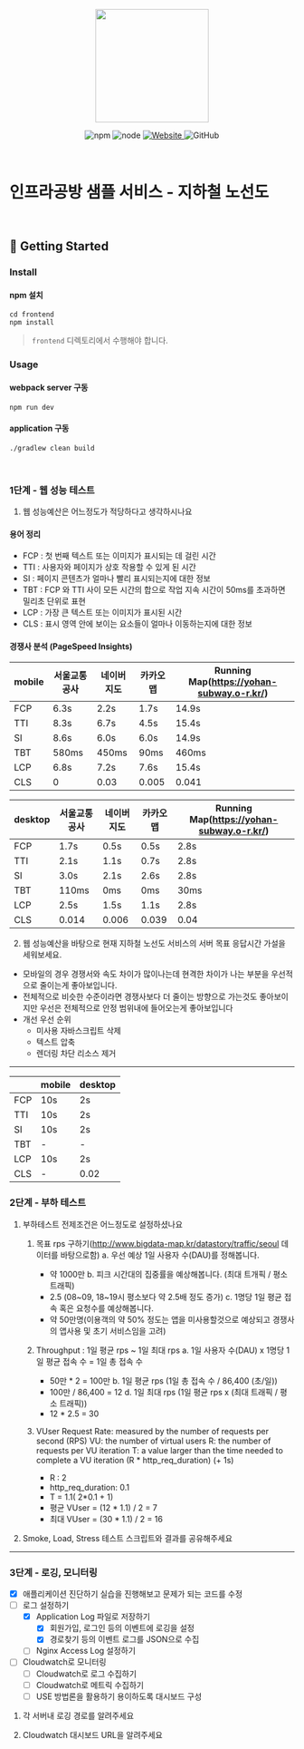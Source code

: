 <p align="center">
    <img width="200px;" src="https://raw.githubusercontent.com/woowacourse/atdd-subway-admin-frontend/master/images/main_logo.png"/>
</p>
<p align="center">
  <img alt="npm" src="https://img.shields.io/badge/npm-%3E%3D%205.5.0-blue">
  <img alt="node" src="https://img.shields.io/badge/node-%3E%3D%209.3.0-blue">
  <a href="https://edu.nextstep.camp/c/R89PYi5H" alt="nextstep atdd">
    <img alt="Website" src="https://img.shields.io/website?url=https%3A%2F%2Fedu.nextstep.camp%2Fc%2FR89PYi5H">
  </a>
  <img alt="GitHub" src="https://img.shields.io/github/license/next-step/atdd-subway-service">
</p>

<br>

# 인프라공방 샘플 서비스 - 지하철 노선도

<br>

## 🚀 Getting Started

### Install
#### npm 설치
```
cd frontend
npm install
```
> `frontend` 디렉토리에서 수행해야 합니다.

### Usage
#### webpack server 구동
```
npm run dev
```
#### application 구동
```
./gradlew clean build
```
<br>


### 1단계 - 웹 성능 테스트
1. 웹 성능예산은 어느정도가 적당하다고 생각하시나요

#### 용어 정리
- FCP : 첫 번째 텍스트 또는 이미지가 표시되는 데 걸린 시간
- TTI : 사용자와 페이지가 상호 작용할 수 있게 된 시간
- SI : 페이지 콘텐츠가 얼마나 빨리 표시되는지에 대한 정보
- TBT : FCP 와 TTI 사이 모든 시간의 합으로 작업 지속 시간이 50ms를 초과하면 밀리초 단위로 표현
- LCP : 가장 큰 텍스트 또는 이미지가 표시된 시간
- CLS : 표시 영역 안에 보이는 요소들이 얼마나 이동하는지에 대한 정보

#### 경쟁사 분석 (PageSpeed Insights)
| mobile | 서울교통공사 | 네이버지도 | 카카오맵   | Running Map(https://yohan-subway.o-r.kr/) |
|--------|--------|-------|--------|-------------------------------------------|
| FCP    | 6.3s   | 2.2s  | 1.7s   | 14.9s                                     |
| TTI    | 8.3s   | 6.7s  | 4.5s   | 15.4s                                     |
| SI     | 8.6s   | 6.0s  | 6.0s   | 14.9s                                     |
| TBT    | 580ms  | 450ms | 90ms   | 460ms                                     |
| LCP    | 6.8s   | 7.2s  | 7.6s   | 15.4s                                     |
| CLS    | 0      | 0.03  | 0.005  | 0.041                                     |

| desktop | 서울교통공사 | 네이버지도 | 카카오맵  | Running Map(https://yohan-subway.o-r.kr/) |
|---------|--------|-------|-------|-------------------------------------------|
| FCP     | 1.7s   | 0.5s  | 0.5s  | 2.8s                                      |
| TTI     | 2.1s   | 1.1s  | 0.7s  | 2.8s                                      |
| SI      | 3.0s   | 2.1s  | 2.6s  | 2.8s                                      |
| TBT     | 110ms  | 0ms   | 0ms   | 30ms                                      |
| LCP     | 2.5s   | 1.5s  | 1.1s  | 2.8s                                      |
| CLS     | 0.014  | 0.006 | 0.039 | 0.04                                      |

2. 웹 성능예산을 바탕으로 현재 지하철 노선도 서비스의 서버 목표 응답시간 가설을 세워보세요.

- 모바일의 경우 경쟁서와 속도 차이가 많이나는데 현격한 차이가 나는 부분을 우선적으로 줄이는게 좋아보입니다.
- 전체적으로 비슷한 수준이라면 경쟁사보다 더 줄이는 방향으로 가는것도 좋아보이지만 우선은 전체적으로 안정 범위내에 들어오는게 좋아보입니다
- 개선 우선 순위 
  - 미사용 자바스크립트 삭제
  - 텍스트 압축 
  - 렌더링 차단 리소스 제거
---
|     | mobile | desktop |
|-----|--------|---------|
| FCP | 10s    | 2s      |
| TTI | 10s    | 2s      |
| SI  | 10s    | 2s      |
| TBT | -      | -       |
| LCP | 10s    | 2s      |
| CLS | -      | 0.02    |


### 2단계 - 부하 테스트 
1. 부하테스트 전제조건은 어느정도로 설정하셨나요
   1) 목표 rps 구하기(http://www.bigdata-map.kr/datastory/traffic/seoul 데이터를 바탕으로함)
      a. 우선 예상 1일 사용자 수(DAU)를 정해봅니다.
       - 약 1000만
      b. 피크 시간대의 집중률을 예상해봅니다. (최대 트개픽 / 평소 트래픽)
       - 2.5 (08~09, 18~19시 평소보다 약 2.5배 정도 증가)
      c. 1명당 1일 평균 접속 혹은 요청수를 예상해봅니다.
       - 약 50만명(이용객의 약 50% 정도는 앱을 미사용할것으로  예상되고 경쟁사의 앱사용  및 초기 서비스임을 고려)

    2) Throughput : 1일 평균 rps ~ 1일 최대 rps
      a. 1일 사용자 수(DAU) x 1명당 1일 평균 접속 수 = 1일 총 접속 수
       - 50만 * 2 = 100만
      b. 1일 평균 rps (1일 총 접속 수 / 86,400 (초/일))
       - 100만 / 86,400 = 12
      d. 1일 최대 rps (1일 평균 rps x (최대 트래픽 / 평소 트래픽))
       - 12 * 2.5 = 30

   3) VUser
      Request Rate: measured by the number of requests per second (RPS)
      VU: the number of virtual users
      R: the number of requests per VU iteration
      T: a value larger than the time needed to complete a VU iteration (R * http_req_duration) (+ 1s)

      - R : 2
      - http_req_duration: 0.1
      - T = 1.1( 2*0.1 + 1)
      - 평균 VUser = (12 * 1.1) / 2 = 7
      - 최대 VUser = (30 * 1.1) / 2 = 16

2. Smoke, Load, Stress 테스트 스크립트와 결과를 공유해주세요
---

### 3단계 - 로깅, 모니터링

- [x] 애플리케이션 진단하기 실습을 진행해보고 문제가 되는 코드를 수정
- [ ] 로그 설정하기
    - [x] Application Log 파일로 저장하기
        - [x] 회원가입, 로그인 등의 이벤트에 로깅을 설정
        - [x] 경로찾기 등의 이벤트 로그를 JSON으로 수집
    - [ ] Nginx Access Log 설정하기
- [ ] Cloudwatch로 모니터링
    - [ ] Cloudwatch로 로그 수집하기
    - [ ] Cloudwatch로 메트릭 수집하기
    - [ ] USE 방법론을 활용하기 용이하도록 대시보드 구성

1. 각 서버내 로깅 경로를 알려주세요

2. Cloudwatch 대시보드 URL을 알려주세요
